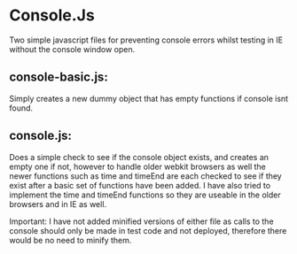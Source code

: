 Console.Js
==========

Two simple javascript files for preventing console errors whilst testing in IE without the console window open.

console-basic.js: 
-----------------
Simply creates a new dummy object that has empty functions if console isnt found.

console.js: 
-----------
Does a simple check to see if the console object exists, and creates an empty one if not, however to handle older webkit browsers as well the newer functions such as time and timeEnd are each checked to see if they exist after a basic set of functions have been added. I have also tried to implement the time and timeEnd functions so they are useable in the older browsers and in IE as well.

Important: I have not added minified versions of either file as calls to the console should only be made in test code and not deployed, therefore there would be no need to minify them.